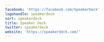```yaml
---
facebook: 'https://facebook.com/SpeakerDeck'
logohandle: speakerdeck
sort: speakerdeck
title: Speaker Deck
twitter: speakerdeck
website: 'https://speakerdeck.com/'
---
```

